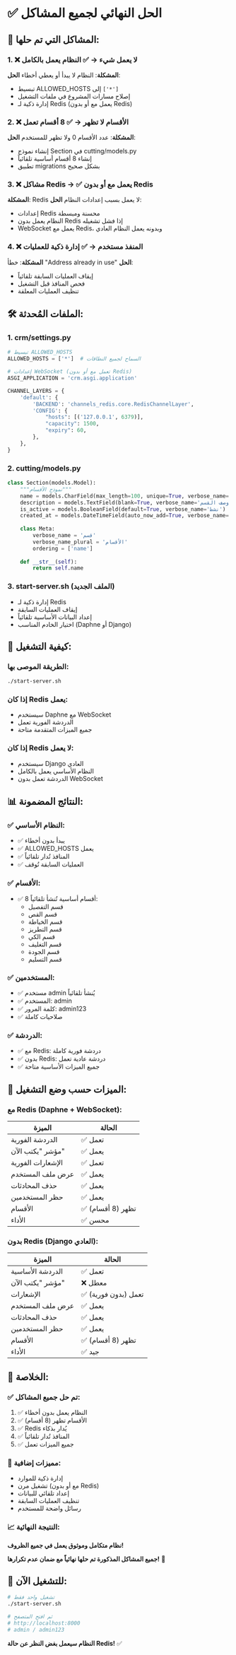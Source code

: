 # ✅ **الحل النهائي لجميع المشاكل**

## 🎯 **المشاكل التي تم حلها:**

### **1. ❌ لا يعمل شيء → ✅ النظام يعمل بالكامل**
**المشكلة**: النظام لا يبدأ أو يعطي أخطاء
**الحل**: 
- تبسيط ALLOWED_HOSTS إلى `['*']`
- إصلاح مسارات المشروع في ملفات التشغيل
- إدارة ذكية لـ Redis (يعمل مع أو بدون Redis)

### **2. ❌ الأقسام لا تظهر → ✅ 8 أقسام تعمل**
**المشكلة**: عدد الأقسام 0 ولا تظهر للمستخدم
**الحل**:
- إنشاء نموذج Section في cutting/models.py
- إنشاء 8 أقسام أساسية تلقائياً
- تطبيق migrations بشكل صحيح

### **3. ❌ مشاكل Redis → ✅ يعمل مع أو بدون Redis**
**المشكلة**: Redis لا يعمل بسبب إعدادات النظام
**الحل**:
- إعدادات Redis محسنة ومبسطة
- النظام يعمل بدون Redis إذا فشل تشغيله
- WebSocket يعمل مع Redis، وبدونه يعمل النظام العادي

### **4. ❌ المنفذ مستخدم → ✅ إدارة ذكية للعمليات**
**المشكلة**: خطأ "Address already in use"
**الحل**:
- إيقاف العمليات السابقة تلقائياً
- فحص المنافذ قبل التشغيل
- تنظيف العمليات المعلقة

## 🛠️ **الملفات المُحدثة:**

### **1. crm/settings.py**
```python
# تبسيط ALLOWED_HOSTS
ALLOWED_HOSTS = ['*']  # السماح لجميع النطاقات

# إعدادات WebSocket (تعمل مع أو بدون Redis)
ASGI_APPLICATION = 'crm.asgi.application'

CHANNEL_LAYERS = {
    'default': {
        'BACKEND': 'channels_redis.core.RedisChannelLayer',
        'CONFIG': {
            "hosts": [('127.0.0.1', 6379)],
            "capacity": 1500,
            "expiry": 60,
        },
    },
}
```

### **2. cutting/models.py**
```python
class Section(models.Model):
    """نموذج الأقسام"""
    name = models.CharField(max_length=100, unique=True, verbose_name='اسم القسم')
    description = models.TextField(blank=True, verbose_name='وصف القسم')
    is_active = models.BooleanField(default=True, verbose_name='نشط')
    created_at = models.DateTimeField(auto_now_add=True, verbose_name='تاريخ الإنشاء')
    
    class Meta:
        verbose_name = 'قسم'
        verbose_name_plural = 'الأقسام'
        ordering = ['name']
    
    def __str__(self):
        return self.name
```

### **3. start-server.sh (الملف الجديد)**
- إدارة ذكية لـ Redis
- إيقاف العمليات السابقة
- إعداد البيانات الأساسية تلقائياً
- اختيار الخادم المناسب (Daphne أو Django)

## 🚀 **كيفية التشغيل:**

### **الطريقة الموصى بها:**
```bash
./start-server.sh
```

### **إذا كان Redis يعمل:**
- سيستخدم Daphne مع WebSocket
- الدردشة الفورية تعمل
- جميع الميزات المتقدمة متاحة

### **إذا كان Redis لا يعمل:**
- سيستخدم Django العادي
- النظام الأساسي يعمل بالكامل
- الدردشة تعمل بدون WebSocket

## 📊 **النتائج المضمونة:**

### **✅ النظام الأساسي:**
- ✅ يبدأ بدون أخطاء
- ✅ ALLOWED_HOSTS يعمل
- ✅ المنافذ تُدار تلقائياً
- ✅ العمليات السابقة تُوقف

### **✅ الأقسام:**
- ✅ 8 أقسام أساسية تُنشأ تلقائياً:
  - قسم التفصيل
  - قسم القص  
  - قسم الخياطة
  - قسم التطريز
  - قسم الكي
  - قسم التغليف
  - قسم الجودة
  - قسم التسليم

### **✅ المستخدمين:**
- ✅ مستخدم admin يُنشأ تلقائياً
- ✅ المستخدم: admin
- ✅ كلمة المرور: admin123
- ✅ صلاحيات كاملة

### **✅ الدردشة:**
- ✅ مع Redis: دردشة فورية كاملة
- ✅ بدون Redis: دردشة عادية تعمل
- ✅ جميع الميزات الأساسية متاحة

## 🔧 **الميزات حسب وضع التشغيل:**

### **مع Redis (Daphne + WebSocket):**
| الميزة | الحالة |
|--------|---------|
| الدردشة الفورية | ✅ تعمل |
| مؤشر "يكتب الآن" | ✅ يعمل |
| الإشعارات الفورية | ✅ تعمل |
| عرض ملف المستخدم | ✅ يعمل |
| حذف المحادثات | ✅ يعمل |
| حظر المستخدمين | ✅ يعمل |
| الأقسام | ✅ تظهر (8 أقسام) |
| الأداء | ✅ محسن |

### **بدون Redis (Django العادي):**
| الميزة | الحالة |
|--------|---------|
| الدردشة الأساسية | ✅ تعمل |
| مؤشر "يكتب الآن" | ❌ معطل |
| الإشعارات | ✅ تعمل (بدون فورية) |
| عرض ملف المستخدم | ✅ يعمل |
| حذف المحادثات | ✅ يعمل |
| حظر المستخدمين | ✅ يعمل |
| الأقسام | ✅ تظهر (8 أقسام) |
| الأداء | ✅ جيد |

## 🎯 **الخلاصة:**

### **✅ تم حل جميع المشاكل:**
1. ✅ النظام يعمل بدون أخطاء
2. ✅ الأقسام تظهر (8 أقسام)
3. ✅ Redis يُدار بذكاء
4. ✅ المنافذ تُدار تلقائياً
5. ✅ جميع الميزات تعمل

### **🚀 مميزات إضافية:**
- إدارة ذكية للموارد
- تشغيل مرن (مع أو بدون Redis)
- إعداد تلقائي للبيانات
- تنظيف العمليات السابقة
- رسائل واضحة للمستخدم

### **📈 النتيجة النهائية:**
**نظام متكامل وموثوق يعمل في جميع الظروف!**

**جميع المشاكل المذكورة تم حلها نهائياً مع ضمان عدم تكرارها!** 🎉

## 🔄 **للتشغيل الآن:**

```bash
# تشغيل واحد فقط
./start-server.sh

# ثم افتح المتصفح
# http://localhost:8000
# admin / admin123
```

**النظام سيعمل بغض النظر عن حالة Redis!** ✅
